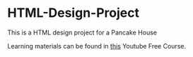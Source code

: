 # HTML-Design-Project
This is a HTML design project for a Pancake House

Learning materials can be found in [this](https://www.youtube.com/watch?v=OXGznpKZ_sA) Youtube Free Course. 
